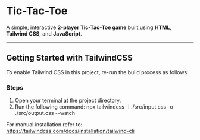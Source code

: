 # Tic-Tac-Toe

A simple, interactive **2-player Tic-Tac-Toe game** built using **HTML**, **Tailwind CSS**, and **JavaScript**.

---

## Getting Started with TailwindCSS

To enable Tailwind CSS in this project, re-run the build process as follows:

### Steps

1. Open your terminal at the project directory.
2. Run the following command:
   npx tailwindcss -i ./src/input.css -o ./src/output.css --watch

For manual installation refer to:- https://tailwindcss.com/docs/installation/tailwind-cli
